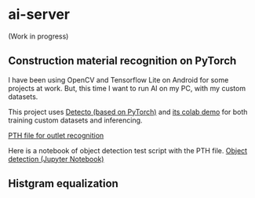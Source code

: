 # ai-server

(Work in progress)

## Construction material recognition on PyTorch

I have been using OpenCV and Tensorflow Lite on Android for some projects at work. But, this time I want to run AI on my PC, with my custom datasets.

This project uses [Detecto (based on PyTorch)](https://github.com/alankbi/detecto) and [its colab demo](https://colab.research.google.com/drive/1ISaTV5F-7b4i2QqtjTa7ToDPQ2k8qEe0) for both training custom datasets and inferencing.

[PTH file for outlet recognition](python/model_weights.pth)

Here is a notebook of object detection test script with the PTH file. 
[Object detection (Jupyter Notebook)](./python/ObjectDetection.ipynb)

## Histgram equalization






